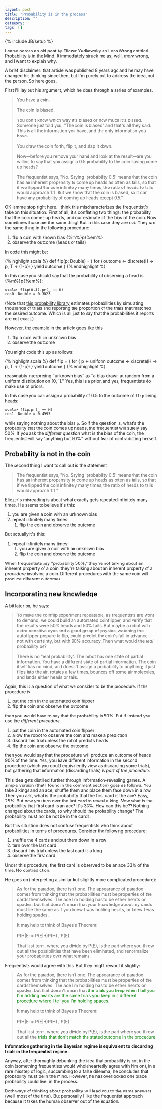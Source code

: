 ```yaml
---
layout: post
title: "Probability is in the process"
description: ""
category:
tags: []
---
```

{% include JB/setup %}

I came across an old post by Eliezer Yudkowsky on Less Wrong entitled [Probability is in the Mind](http://lesswrong.com/lw/oj/probability_is_in_the_mind/).
It immediately struck me as, well, _more_ wrong, and I want to explain why.

A brief disclaimer: that article was published 8 years ago and he may have changed his thinking since then,
but I'm purely out to address the idea, not the person. So here goes.

First I'll lay out his argument, which he does through a series of examples.

<blockquote>You have a coin.
<br/><br/>
The coin is biased.
<br/><br/>
You don't know which way it's biased or how much it's biased.  Someone just told you, "The coin is biased" and that's all they said.
This is all the information you have, and the only information you have.
<br/><br/>
You draw the coin forth, flip it, and slap it down.
<br/><br/>
Now—before you remove your hand and look at the result—are you willing to say that you assign a 0.5 probability to the coin having come up heads?
<br/><br/>
The frequentist says, "No. Saying 'probability 0.5' means that the coin has an inherent propensity to come up heads as often as tails, so that if we flipped the coin infinitely many times, the ratio of heads to tails would approach 1:1. But we know that the coin is biased, so it can have any probability of coming up heads except 0.5."
</blockquote>

OK lemme stop right here. I think this mischaracterizes the frequentist's take on this situation.
First of all, it's conflating two things: the probability that the coin comes up heads, and our estimate of the bias of the coin.
Now sometimes those are the same thing! But in this case they are not. They _are_ the same thing in the following procedure:

1. flip a coin with known bias {%m%}p{%em%}
2. observe the outcome (heads or tails)

In code this might be:

{% highlight scala %}
def flip(p: Double) = {
  for {
    outcome <- discrete(H -> p, T -> (1-p))
  } yield outcome
}
{% endhighlight %}

In this case you should say that the probability of observing a head is {%m%}p{%em%}:

    scala> flip(0.3).pr(_ == H)
    res0: Double = 0.3023

(Note that [this probability library](https://github.com/jliszka/probability-monad) estimates probabilities by simulating thousands of trials and reporting the proportion of the trials that matched the desired outcome. Which is all just to say that the probabilities it reports are not exact.)

However, the example in the article goes like this:

1. flip a coin with an unknown bias
2. observe the outcome

You might code this up as follows:

{% highlight scala %}
def flip = {
  for {
    p <- uniform
    outcome <- discrete(H -> p, T -> (1-p))
  } yield outcome
}
{% endhighlight %}

reasonably interpreting "unknown bias" as "a bias drawn at random from a uniform distribution on [0, 1]." Yes, this is a
prior, and yes, frequentists do make use of priors.

In this case you can assign a probability of 0.5 to the outcome of `flip` being heads:

    scala> flip.pr(_ == H)
    res1: Double = 0.4993

while saying nothing about the bias `p`. So if the question is, what's the probability that the coin comes up heads,
the frequentist will surely say 50%. If you ask the _different question_ what is the bias of the coin, the frequentist will say
"anything but 50%" without fear of contradicting herself.


## Probability is not in the coin

The second thing I want to call out is the statement

<blockquote>The frequentist says, "No. Saying 'probability 0.5' means that the coin has an inherent propensity to come up heads as often as tails, so that if we flipped the coin infinitely many times, the ratio of heads to tails would approach 1:1."
</blockquote>

Eliezer's misreading is about what exactly gets repeated infinitely many times. He seems to believe it's this:

1. you are given a coin with an unknown bias
2. repeat infinitely many times:
    1. flip the coin and observe the outcome

But actually it's this:

1. repeat infinitely many times:
    1. you are given a coin with an unknown bias
    2. flip the coin and observe the outcome

When frequentists say "probability 50%," they're not talking about an inherent property of a coin, they're talking
about an inherent property of a _procedure_ involving a coin.
Different procedures with the same coin will produce different outcomes.

## Incorporating new knowledge

A bit later on, he says:

<blockquote>To make the coinflip experiment repeatable, as frequentists are wont to demand, we could build an automated coinflipper, and verify that the results were 50% heads and 50% tails.  But maybe a robot with extra-sensitive eyes and a good grasp of physics, watching the autoflipper prepare to flip, could predict the coin's fall in advance—not with certainty, but with 90% accuracy.  Then what would the <i>real</i> probability be?
<br/><br/>
There is no "real probability".  The robot has one state of partial information.  You have a different state of partial information.  The coin itself has no mind, and doesn't assign a probability to anything; it just flips into the air, rotates a few times, bounces off some air molecules, and lands either heads or tails.
</blockquote>

Again, this is a question of what we consider to be the procedure. If the procedure is

1. put the coin in the automated coin flipper
2. flip the coin and observe the outcome

then you would have to say that the probability is 50%. But if instead you use the _different procedure_:

1. put the coin in the automated coin flipper
2. allow the robot to observe the coin and make a prediction
3. discard this trial unless the robot predicts heads
4. flip the coin and observe the outcome

then you would say that the procedure will produce an outcome of heads 90% of the time. Yes, you have different
information in the second procedure (which you could equivalently view as discarding some trials), but gathering that
information (discarding trials) is _part of the procedure_.

This idea gets distilled further through information-revealing games. A simple version (that I found in the comment section) goes as follows.
You take 3 kings and an ace, shuffle them and place them face down in a row. Then you ask, what is the probability that the first card is the ace?
Easy, 25%. But now you turn over the last card to reveal a king. _Now_ what is the probability that first card is an ace? It's 33%.
How can this be?? Nothing changed about the cards, so why should the probability change? The probability must not be not be in the cards.

But this situation does not confuse frequentists who think about probabilities in terms of procedures. Consider the following procedure:

1. shuffle the 4 cards and put them down in a row
2. turn over the last card
3. discard this trial unless the last card is a king
4. observe the first card

Under this procedure, the first card is observed to be an ace 33% of the time. No contradiction.

He goes on (interpreting a similar but slightly more complicated procedure):

<blockquote>As for the paradox, there isn't one.  The appearance of paradox comes from thinking that the probabilities must be properties of the cards themselves.  The ace I'm holding has to be either hearts or spades; but that doesn't mean that your knowledge about my cards must be the same as if you knew I was holding hearts, or knew I was holding spades.
<br/><br/>
It may help to think of Bayes's Theorem:
<br/><br/>
P(H|E) = P(E|H)P(H) / P(E)
<br/><br/>
That last term, where you divide by P(E), is the part where you throw out all the possibilities that have been eliminated, and renormalize your probabilities over what remains.
</blockquote>

Frequentists would agree with this! But they might reword it slightly:

<blockquote>As for the paradox, there isn't one. The appearance of paradox comes from thinking that the probabilities must be properties of the cards themselves. The ace I'm holding has to be either hearts or spades; but that doesn't mean that
<span style="color: green">the trials you keep when I tell you I'm holding hearts are the same trials you keep in a different procedure where I tell you I'm holding spades</span>.
<br/><br/>
It may help to think of Bayes's Theorem:
<br/><br/>
P(H|E) = P(E|H)P(H) / P(E)
<br/><br/>
That last term, where you divide by P(E), is the part where you throw out all the
<span style="color: green">trials that don't match the stated outcome in the procedure</span>.
</blockquote>

**Information gathering in the Bayesian regime is equivalent to discarding trials in the frequentist regime.**

Anyway, after thoroughly debunking the idea that probability is not in the coin (something frequentists would wholeheartedly agree with him on),
in a rare misstep of logic, succumbing to a false dilemma, he concludes that probability must be in the mind.
However, he has overlooked one place probability could live: in the process.

Both ways of thinking about probability will lead you to the same answers (well, most of the time). But personally I like
the frequentist approach because it takes the human observer out of the equation.

